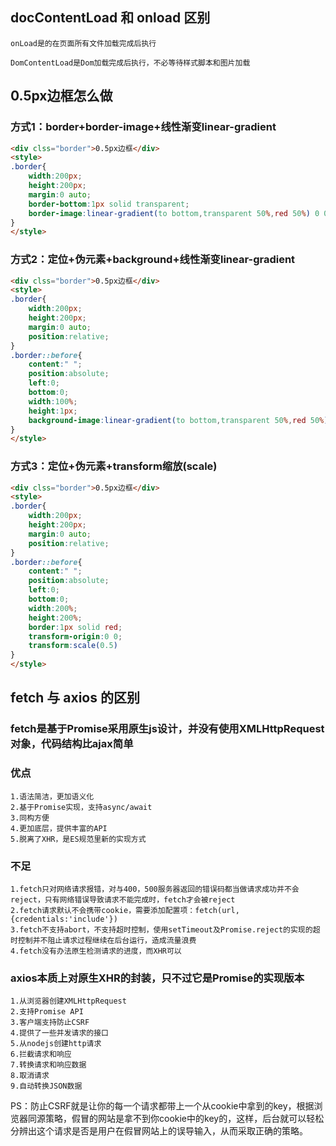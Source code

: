 ## docContentLoad 和 onload 区别

```
onLoad是的在页面所有文件加载完成后执行

DomContentLoad是Dom加载完成后执行，不必等待样式脚本和图片加载
```
## 0.5px边框怎么做
### 方式1：border+border-image+线性渐变linear-gradient
```html
<div clss="border">0.5px边框</div>
<style>
.border{
    width:200px;
    height:200px;
    margin:0 auto;
    border-bottom:1px solid transparent;
    border-image:linear-gradient(to bottom,transparent 50%,red 50%) 0 0 100%/1px 0;
}
</style>
```
### 方式2：定位+伪元素+background+线性渐变linear-gradient
```html
<div clss="border">0.5px边框</div>
<style>
.border{
    width:200px;
    height:200px;
    margin:0 auto;
    position:relative;
}
.border::before{
    content:" ";
    position:absolute;
    left:0;
    bottom:0;
    width:100%;
    height:1px;
    background-image:linear-gradient(to bottom,transparent 50%,red 50%)
}
</style>
```
### 方式3：定位+伪元素+transform缩放(scale)
```html
<div clss="border">0.5px边框</div>
<style>
.border{
    width:200px;
    height:200px;
    margin:0 auto;
    position:relative;
}
.border::before{
    content:" ";
    position:absolute;
    left:0;
    bottom:0;
    width:200%;
    height:200%;
    border:1px solid red;
    transform-origin:0 0;
    transform:scale(0.5)
}
</style>
```
## fetch 与 axios 的区别

### fetch是基于Promise采用原生js设计，并没有使用XMLHttpRequest对象，代码结构比ajax简单
### 优点
```
1.语法简洁，更加语义化
2.基于Promise实现，支持async/await
3.同构方便
4.更加底层，提供丰富的API
5.脱离了XHR，是ES规范里新的实现方式
```
### 不足
```
1.fetch只对网络请求报错，对与400，500服务器返回的错误码都当做请求成功并不会reject，只有网络错误导致请求不能完成时，fetch才会被reject
2.fetch请求默认不会携带cookie，需要添加配置项：fetch(url,{credentials:'include'})
3.fetch不支持abort，不支持超时控制，使用setTimeout及Promise.reject的实现的超时控制并不阻止请求过程继续在后台运行，造成流量浪费
4.fetch没有办法原生检测请求的进度，而XHR可以
```
### axios本质上对原生XHR的封装，只不过它是Promise的实现版本
```
1.从浏览器创建XMLHttpRequest
2.支持Promise API
3.客户端支持防止CSRF
4.提供了一些并发请求的接口
5.从nodejs创建http请求
6.拦截请求和响应
7.转换请求和响应数据
8.取消请求
9.自动转换JSON数据
```
PS：防止CSRF就是让你的每一个请求都带上一个从cookie中拿到的key，根据浏览器同源策略，假冒的网站是拿不到你cookie中的key的，这样，后台就可以轻松分辨出这个请求是否是用户在假冒网站上的误导输入，从而采取正确的策略。
